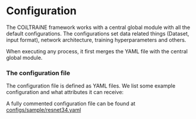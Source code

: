 # Configuration


The COiLTRAiNE framework works with a central global module
with all the default configurations. The configurations
set data related things (Dataset, input format), network
architecture, training hyperparameters and others.

When executing any process, it first merges the YAML file
with the central global module.



### The configuration file

The configuration file is defined as YAML files.
We list some example configuration and what attributes
it can receive:


A fully commented configuration file can be found at
[configs/sample/resnet34.yaml](configs/sample/resnet34.yaml)

